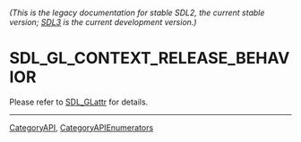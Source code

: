 ###### (This is the legacy documentation for stable SDL2, the current stable version; [SDL3](https://wiki.libsdl.org/SDL3/) is the current development version.)
# SDL_GL_CONTEXT_RELEASE_BEHAVIOR

Please refer to [SDL_GLattr](SDL_GLattr) for details.

----
[CategoryAPI](CategoryAPI), [CategoryAPIEnumerators](CategoryAPIEnumerators)

